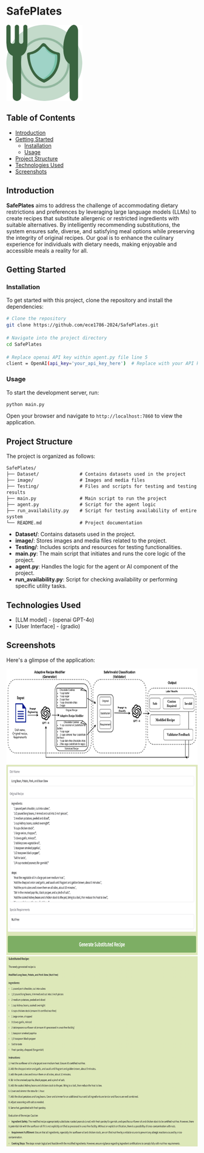 # SafePlates

<img src="image/logo-removebg-preview.png" alt="Project Logo" width="200" height="200">

## Table of Contents

- [Introduction](#introduction)
- [Getting Started](#getting-started)
  - [Installation](#installation)
  - [Usage](#usage)
- [Project Structure](#project-structure)
- [Technologies Used](#technologies-used)
- [Screenshots](#screenshots)

## Introduction

**SafePlates** aims to address the challenge of accommodating dietary restrictions and preferences by leveraging large 
language models (LLMs) to create recipes that substitute allergenic or restricted ingredients with suitable alternatives.
By intelligently recommending substitutions, the system ensures safe, diverse, and satisfying meal options while preserving 
the integrity of original recipes. Our goal is to enhance the culinary experience for individuals with dietary needs, making 
enjoyable and accessible meals a reality for all.

## Getting Started

### Installation

To get started with this project, clone the repository and install the dependencies:

```bash
# Clone the repository
git clone https://github.com/ece1786-2024/SafePlates.git

# Navigate into the project directory
cd SafePlates

# Replace openai API key within agent.py file line 5
client = OpenAI(api_key='your_api_key_here')  # Replace with your API key
```

### Usage

To start the development server, run:

```bash
python main.py
```

Open your browser and navigate to `http://localhost:7860` to view the application.

## Project Structure

The project is organized as follows:

```
SafePlates/
├── Dataset/               # Contains datasets used in the project
├── image/                 # Images and media files
├── Testing/               # Files and scripts for testing and testing results
├── main.py                # Main script to run the project
├── agent.py               # Script for the agent logic
├── run_availability.py    # Script for testing availability of entire system
└── README.md              # Project documentation
```

- **Dataset/**: Contains datasets used in the project.
- **image/**: Stores images and media files related to the project.
- **Testing/**: Includes scripts and resources for testing functionalities.
- **main.py**: The main script that initiates and runs the core logic of the project.
- **agent.py**: Handles the logic for the agent or AI component of the project.
- **run_availability.py**: Script for checking availability or performing specific utility tasks.

## Technologies Used

- [LLM model] - (openai GPT-4o)
- [User Interface] - (gradio)

## Screenshots

Here's a glimpse of the application:

<img src="image/architecture_final.png" alt="Application Architecture" width="700" height="250">

<img src="image/caution.png" alt="Application Input" width="700" height="500">

<img src="image/caution3.png" alt="Application Output" width="700" height="500">
